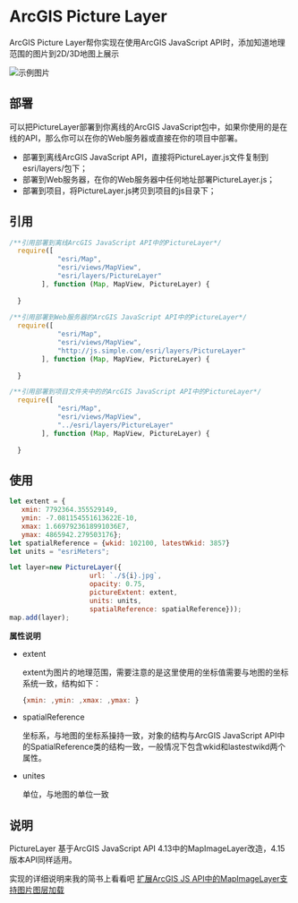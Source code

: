 # ArcGIS Picture Layer

ArcGIS Picture Layer帮你实现在使用ArcGIS JavaScript API时，添加知道地理范围的图片到2D/3D地图上展示

![示例图片](https://upload-images.jianshu.io/upload_images/2510057-cf4508ab211bb8bc.jpg?imageMogr2/auto-orient/strip|imageView2/2/w/1200/format/webp)

## 部署

可以把PictureLayer部署到你离线的ArcGIS JavaScript包中，如果你使用的是在线的API，那么你可以在你的Web服务器或直接在你的项目中部署。

- 部署到离线ArcGIS JavaScript API，直接将PictureLayer.js文件复制到esri/layers/包下；
- 部署到Web服务器，在你的Web服务器中任何地址部署PictureLayer.js；
- 部署到项目，将PictureLayer.js拷贝到项目的js目录下；

## 引用

~~~js
/**引用部署到离线ArcGIS JavaScript API中的PictureLayer*/
  require([
            "esri/Map",
            "esri/views/MapView",
            "esri/layers/PictureLayer"
        ], function (Map, MapView, PictureLayer) {
      
  }
          
/**引用部署到Web服务器的ArcGIS JavaScript API中的PictureLayer*/
  require([
            "esri/Map",
            "esri/views/MapView",
            "http://js.simple.com/esri/layers/PictureLayer"
        ], function (Map, MapView, PictureLayer) {
      
  }

/**引用部署到项目文件夹中的的ArcGIS JavaScript API中的PictureLayer*/
  require([
            "esri/Map",
            "esri/views/MapView",
            "../esri/layers/PictureLayer"
        ], function (Map, MapView, PictureLayer) {
      
  }
~~~

## 使用

~~~js
let extent = {
   xmin: 7792364.355529149,
   ymin: -7.081154551613622E-10,
   xmax: 1.6697923618991036E7,
   ymax: 4865942.279503176};
let spatialReference = {wkid: 102100, latestWkid: 3857}
let units = "esriMeters";

let layer=new PictureLayer({
                    url: `./${i}.jpg`,
                    opacity: 0.75,
                    pictureExtent: extent,
                    units: units,
                    spatialReference: spatialReference}));
map.add(layer);
~~~

**属性说明**

- extent

  extent为图片的地理范围，需要注意的是这里使用的坐标值需要与地图的坐标系统一致，结构如下：

  ~~~js
  {xmin: ,ymin: ,xmax: ,ymax: }
  ~~~

- spatialReference

  坐标系，与地图的坐标系操持一致，对象的结构与ArcGIS JavaScript API中的SpatialReference类的结构一致，一般情况下包含wkid和lastestwikd两个属性。

- unites

  单位，与地图的单位一致

## 说明

PictureLayer 基于ArcGIS JavaScript API 4.13中的MapImageLayer改造，4.15版本API同样适用。

实现的详细说明来我的简书上看看吧 [扩展ArcGIS JS API中的MapImageLayer支持图片图层加载](https://www.jianshu.com/p/cc744f1ad6bb)

